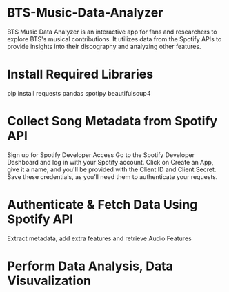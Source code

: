 # BTS-Music-Data-Analyzer
BTS Music Data Analyzer is an interactive app for fans and researchers to explore BTS's musical contributions. It utilizes data from the Spotify APIs to provide insights into their discography and analyzing other features.

# Install Required Libraries
pip install requests pandas spotipy beautifulsoup4

# Collect Song Metadata from Spotify API
Sign up for Spotify Developer Access
Go to the Spotify Developer Dashboard and log in with your Spotify account.
Click on Create an App, give it a name, and you'll be provided with the Client ID and Client Secret.
Save these credentials, as you’ll need them to authenticate your requests.

# Authenticate & Fetch Data Using Spotify API
Extract metadata, add extra features and retrieve Audio Features

# Perform Data Analysis, Data Visuvalization
